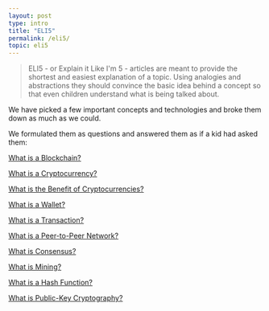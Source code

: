 ```yaml
---
layout: post
type: intro
title: "ELI5"
permalink: /eli5/
topic: eli5
---
```


> ELI5 - or Explain it Like I'm 5 - articles are meant to provide the shortest and easiest explanation of a topic. Using analogies and abstractions they should convince the basic idea behind a concept so that even children understand what is being talked about.


We have picked a few important concepts and technologies and broke them down as much as we could.

We formulated them as questions and answered them as if a kid had asked them:

<div class="text-center font-weight-bold">
    <p><a href="{{ site.baseurl }}{% post_url /eli5/2000-01-01-what-is-a-blockchain %}">What is a Blockchain?</a></p>
    <p><a href="{{ site.baseurl }}{% post_url /eli5/2000-01-02-what-is-a-cryptocurrency %}">What is a Cryptocurrency?</a></p>
    <p><a href="{{ site.baseurl }}{% post_url /eli5/2000-01-03-what-is-the-benefit-of-cryptocurrencies %}">What is the Benefit of Cryptocurrencies?</a></p>
    <p><a href="{{ site.baseurl }}{% post_url /eli5/2000-01-04-what-is-a-wallet %}">What is a Wallet?</a></p>
    <p><a href="{{ site.baseurl }}{% post_url /eli5/2000-01-05-what-is-a-transaction %}">What is a Transaction?</a></p>
    <p><a href="{{ site.baseurl }}{% post_url /eli5/2000-01-06-what-is-a-peer-to-peer-network %}">What is a Peer-to-Peer Network?</a></p>
    <p><a href="{{ site.baseurl }}{% post_url /eli5/2000-01-07-what-is-consensus %}">What is Consensus?</a></p>
    <p><a href="{{ site.baseurl }}{% post_url /eli5/2000-01-08-what-is-mining %}">What is Mining?</a></p>
    <p><a href="{{ site.baseurl }}{% post_url /eli5/2000-01-09-what-is-a-hash-function %}">What is a Hash Function?</a></p>
    <p><a href="{{ site.baseurl }}{% post_url /eli5/2000-01-10-what-is-public-key-cryptography %}">What is Public-Key Cryptography?</a></p>
</div>
